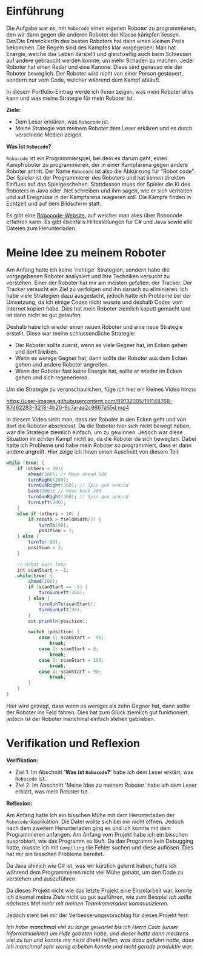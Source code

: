 # Einführung

Die Aufgabe war es, mit `Robocode` einen eigenen Roboter zu programmieren, den wir dann gegen die anderen Roboter der Klasse kämpfen liessen. Der/Die Entwickler/In des besten Roboters hat dann einen kleinen Preis bekommen. Die Regeln sind des Kampfes klar vorgegeben: Man hat Energie, welche das Leben darstellt und gleichzeitig auch beim Schiessen auf andere gebraucht werden konnte, um mehr Schaden zu machen. Jeder Roboter hat einen Radar und eine Kanone. Diese sind genauso wie der Roboter beweglich. Der Roboter wird nicht von einer Person gesteuert, sondern nur vom Code, welcher während dem Kampf abläuft.

In diesem Portfolio-Eintrag werde ich Ihnen zeigen, was mein Roboter alles kann und was meine Strategie für mein Roboter ist.

**Ziele:**

* Dem Leser erklären, was `Robocode` ist.
* Meine Strategie von meinem Roboter dem Leser erklären und es durch verschiede Medien zeigen.

**Was ist `Robocode`?**

`Robocode` ist ein Programmierspiel, bei dem es darum geht, einen Kampfroboter zu programmieren, der in einer Kampfarena gegen andere Roboter antritt. Der Name `Robocode` ist also die Abkürzung für "Robot code". Der Spieler ist der Programmierer des Roboters und hat keinen direkten Einfluss auf das Spielgeschehen. Stattdessen muss der Spieler die KI des Roboters in Java oder .Net schreiben und ihm sagen, wie er sich verhalten und auf Ereignisse in der Kampfarena reagieren soll. Die Kämpfe finden in Echtzeit und auf dem Bildschirm statt.

Es gibt eine [Robocode-Website](https://robocode.sourceforge.io), auf welcher man alles über Robocode erfahren kann. Es gibt ebenfalls Hilfestellungen für C# und Java sowie alle Dateien zum Herunterladen.

# Meine Idee zu meinem Roboter

Am Anfang hatte ich keine 'richtige' Strategien, sondern habe die vorgegebenen Roboter analysiert und ihre Techniken versucht zu verstehen. Einer der Roboter hat mir am meisten gefallen: der Tracker. Der Tracker versucht ein Ziel zu verfolgen und ihn danach zu eliminieren. Ich habe viele Strategien dazu ausgedacht, jedoch hatte ich Probleme bei der Umsetzung, da ich einige Codes nicht wusste und deshalb Codes vom Internet kopiert habe. Dies hat mein Roboter ziemlich kaputt gemacht und ist dann nicht so gut gelaufen. 

Deshalb habe ich wieder einen neuen Roboter und eine neue Strategie erstellt. Diese war meine schlussendliche Strategie:

* Der Roboter sollte zuerst, wenn es viele Gegner hat, im Ecken gehen und dort bleiben.
* Wenn es wenige Gegner hat, dann sollte der Roboter aus dem Ecken gehen und andere Roboter angreifen.
* Wenn der Roboter fast keine Energie hat, sollte er wieder im Ecken gehen und sich regenerieren.

Um die Strategie zu veranschaulichen, füge ich hier ein kleines Video hinzu: 

https://user-images.githubusercontent.com/89132005/151148768-87d62283-3218-4b20-9c7a-aa2c9867a55d.mp4

In diesem Video sieht man, dass der Roboter in den Ecken geht und von dort die Roboter abschiesst. Da die Roboter hier sich nicht bewegt haben, war die Strategie ziemlich einfach, um zu gewinnen. Jedoch war diese Situation im echten Kampf nicht so, da die Roboter da sich bewegten. Dabei hatte ich Probleme und habe mein Roboter so programmiert, dass er dann andere angreift. Hier zeige ich Ihnen einen Auschnitt von diesem Teil:

```java
while (true) {
	if (others < 10){
		ahead(500); // Move ahead 500
		turnRight(200);
		turnGunRight(360); // Spin gun around
		back(200); // Move back 200
		turnGunRight(360); // Spin gun around
		turnLeft(200);
	}
	else if (others > 10) {
		if(robotX > fieldWidth/2) {
			turnTo(90);
			position = 1;
	} else {
		turnTo(-90);
		position = 3;
	}

	// Robot main loop
	int scanStart = -1;
	while(true) {
		ahead(100);		
		if (scanStart == -1) {
			turnGunLeft(360);
		} else {
			turnGunTo(scanStart);
			turnGunLeft(90);
		}
		out.println(position);

		switch (position) {
			case 1:	scanStart = -90;
				break;
			case 2:	scanStart = 0;
				break;
			case 3:	scanStart = 180;
				break;
			case 4:	scanStart = 90;
				break;
		}	
	}
}
```

Hier wird gezeigt, dass wenn es weniger als zehn Gegner hat, dann sollte der Roboter ins Feld fahren. Dies hat zum Glück ziemlich gut funktioniert, jedoch ist der Roboter manchmal einfach stehen geblieben.

# Verifikation und Reflexion

**Verifikation:**

* Ziel 1: Im Abschnitt '**Was ist `Robocode`?**' habe ich dem Leser erklärt, was `Robocode` ist.
* Ziel 2: Im Abschnitt 'Meine Idee zu meinem Roboter' habe ich dem Leser erklärt, was mein Roboter tut.

**Reflexion:**

Am Anfang hatte ich ein bisschen Mühe mit dem Herunterladen der `Robocode`-Applikation. Die Datei wollte sich bei mir nicht öffnen. Jedoch nach dem zweitem Herunterladen ging es und ich konnte mit dem Programmieren anfangen. Am Anfang vom Projekt habe ich ein bisschen ausprobiert, wie das Programm so läuft. Da das Programm kein Debugging hatte, musste ich mit `Compiling` die Fehler suchen und diese auflösen. Dies hat mir ein bisschen Probleme bereitet.

Da Java ähnlich wie C# ist, was wir kürzlich gelernt haben, hatte ich während dem Programmieren nicht viel Mühe gehabt, um den Code zu verstehen und auszuführen. 

Da dieses Projekt nicht wie das letzte Projekt eine Einzelarbeit war, konnte ich diesmal meine Ziele nicht so gut ausführen, wie zum Beispiel *ich sollte nächstes Mal mehr mit meinen Teamkamaraden kommunizieren.* 

Jedoch steht bei mir der Verbesserungsvorschlag für dieses Projekt fest: 

*Ich habe manchmal viel zu lange gewartet bis ich Herrn Colic (unser Informatiklehrer) um Hilfe gebeten habe, und dieser hatte dann meistens viel zu tun und konnte mir nicht direkt helfen, was dazu geführt hatte, dass ich manchmal sehr wenig arbeiten konnte und nicht gerade produktiv war.*
